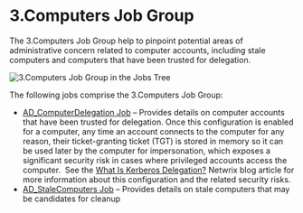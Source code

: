 # 3.Computers Job Group

The 3.Computers Job Group help to pinpoint potential areas of administrative concern related to
computer accounts, including stale computers and computers that have been trusted for delegation.

![3.Computers Job Group in the Jobs Tree](/img/versioned_docs/accessanalyzer_11.6/accessanalyzer/admin/hostmanagement/jobstree.webp)

The following jobs comprise the 3.Computers Job Group:

- [AD_ComputerDelegation Job](/docs/accessanalyzer/11.6/solutions/activedirectory/computers/ad_computerdelegation.md)
  – Provides details on computer accounts that have been trusted for delegation. Once this
  configuration is enabled for a computer, any time an account connects to the computer for any
  reason, their ticket-granting ticket (TGT) is stored in memory so it can be used later by the
  computer for impersonation, which exposes a significant security risk in cases where privileged
  accounts access the computer.  See the
  [What Is Kerberos Delegation?](https://blog.netwrix.com/2021/11/30/what-is-kerberos-delegation-an-overview-of-kerberos-delegation/) Netwrix
  blog article for more information about this configuration and the related security risks.
- [AD_StaleComputers Job](/docs/accessanalyzer/11.6/solutions/activedirectory/computers/ad_stalecomputers.md)
  – Provides details on stale computers that may be candidates for cleanup
